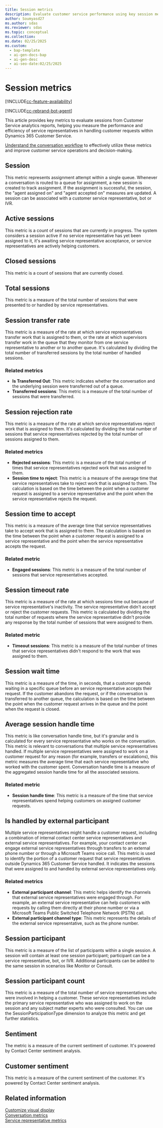 ```yaml
---
title: Session metrics
description: Evaluate customer service performance using key session metrics like active sessions, transfer rates, and handle times to enhance efficiency and decision-making.
author: Soumyasd27
ms.author: sdas
ms.reviewer: sdas
ms.topic: conceptual
ms.collection:
ms.date: 02/25/2025
ms.custom:
  - bap-template
  - ai-gen-docs-bap
  - ai-gen-desc
  - ai-seo-date:02/25/2025
---
```


# Session metrics

[!INCLUDE[cc-feature-availability](../../includes/cc-feature-availability.md)]

[!INCLUDE[cc-rebrand-bot-agent](../../includes/cc-rebrand-bot-agent.md)]

This article provides key metrics to evaluate sessions from Customer Service analytics reports, helping you measure the performance and efficiency of service representatives in handling customer requests within Dynamics 365 Customer Service.

[Understand the conversation workflow](overview-analytics-data-model.md#understand-the-conversation-workflow) to effectively utilize these metrics and improve customer service operations and decision-making.

## Session

This metric represents assignment attempt within a single queue. Whenever a conversation is routed to a queue for assignment, a new session is created to track assignment. If the assignment is successful, the session, the "agent assigned on" and "agent accepted on" measures are updated. A session can be associated with a customer service representative, bot or IVR.

## Active sessions

This metric is a count of sessions that are currently in progress. The system considers a session active if no service representative has yet been assigned to it, it's awaiting service representative acceptance, or service representatives are actively helping customers.

## Closed sessions

This metric is a count of sessions that are currently closed.

## Total sessions

This metric is a measure of the total number of sessions that were presented to or handled by service representatives.

## Session transfer rate

This metric is a measure of the rate at which service representatives transfer work that is assigned to them, or the rate at which supervisors transfer work in the queue that they monitor from one service representative to another or to another queue. It's calculated by dividing the total number of transferred sessions by the total number of handled sessions.

### Related metrics

- **Is Transferred Out**: This metric indicates whether the conversation and the underlying session were transferred out of a queue.
- **Transferred sessions**: This metric is a measure of the total number of sessions that were transferred.

## Session rejection rate

This metric is a measure of the rate at which service representatives reject work that is assigned to them. It's calculated by dividing the total number of sessions that service representatives rejected by the total number of sessions assigned to them.

### Related metrics

- **Rejected sessions**: This metric is a measure of the total number of times that service representatives rejected work that was assigned to them.
- **Session time to reject**: This metric is a measure of the average time that service representatives take to reject work that is assigned to them. The calculation is based on the time between the point when a customer request is assigned to a service representative and the point when the service representative rejects the request.

## Session time to accept

This metric is a measure of the average time that service representatives take to accept work that is assigned to them. The calculation is based on the time between the point when a customer request is assigned to a service representative and the point when the service representative accepts the request.

### Related metric

- **Engaged sessions**: This metric is a measure of the total number of sessions that service representatives accepted.

## Session timeout rate

This metric is a measure of the rate at which sessions time out because of service representative's inactivity. The service representative didn't accept or reject the customer requests. This metric is calculated by dividing the total number of requests where the service representative didn't provide any response by the total number of sessions that were assigned to them.

### Related metric

- **Timeout sessions**: This metric is a measure of the total number of times that service representatives didn't respond to the work that was assigned to them.

## Session wait time

This metric is a measure of the time, in seconds, that a customer spends waiting in a specific queue before an service representative accepts their request. If the customer abandons the request, or if the conversation is transferred to another queue, the calculation is based on the time between the point when the customer request arrives in the queue and the point when the request is closed.

## Average session handle time

This metric is like conversation handle time, but it's granular and is calculated for every service representative who works on the conversation. This metric is relevant to conversations that multiple service representatives handled. If multiple service representatives were assigned to work on a customer request for any reason (for example, transfers or escalations), this metric measures the average time that each service representative who worked with the customer spent. Conversation handle time is a measure of the aggregated session handle time for all the associated sessions.

### Related metric

- **Session handle time**: This metric is a measure of the time that service representatives spend helping customers on assigned customer requests.

## Is handled by external participant

Multiple service representatives might handle a customer request, including a combination of internal contact center service representatives and external service representatives. For example, your contact center can engage external service representatives through transfers to an external phone number or through a Microsoft Teams voice call. This metric is used to identify the portion of a customer request that service representatives outside Dynamics 365 Customer Service handled. It indicates the sessions that were assigned to and handled by external service representatives only.

### Related metrics

- **External participant channel**: This metric helps identify the channels that external service representatives were engaged through. For example, an external service representative can help customers with requests by calling them directly at their phone number or via a Microsoft Teams Public Switched Telephone Network (PSTN) call.
- **External participant channel type**: This metric represents the details of the external service representative, such as the phone number.

## Session participant

This metric is a measure of the list of participants within a single session. A session will contain at least one session participant; participant can be a service representative, bot, or IVR. Additional participants can be added to the same session in scenarios like Monitor or Consult.


## Session participant count

This metric is a measure of the total number of service representatives who were involved in helping a customer. These service representatives include the primary service representative who was assigned to work on the session and any subject matter experts who were consulted. You can use the SessionParticipationType dimension to analyze this metric and get further statistics.

## Sentiment

The metric is a measure of the current sentiment of customer. It's powered by Contact Center sentiment analysis.

## Customer sentiment

This metric is a measure of the current sentiment of the customer. It's powered by Contact Center sentiment analysis.

## Related information

[Customize visual display](customize-reports.md#customize-visual-display)  
[Conversation metrics](oc-metrics-dimensions.md#conversation-metrics)  
[Service representative metrics](service-rep-metrics.md#service-representative-metrics)
